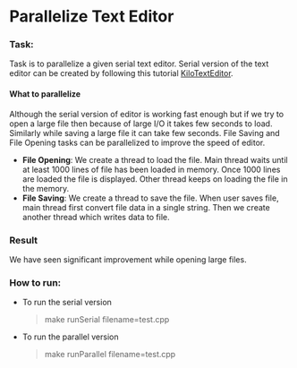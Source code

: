 # Parallelize Text Editor 

### Task: 
Task is to parallelize a given serial text editor. Serial version of the text editor can be created by following this tutorial [KiloTextEditor](https://viewsourcecode.org/snaptoken/kilo/index.html). 

#### What to parallelize
Although the serial version of editor is working fast enough but if we try to open a large file then because of large I/O it takes few seconds to load. Similarly while saving a large file it can take few seconds. File Saving and File Opening tasks can be parallelized to improve the speed of editor.
 - **File Opening**: We create a thread to load the file. Main thread waits until at least 1000 lines of file has been loaded in memory. Once 1000 lines are loaded the file is displayed. Other thread keeps on loading the file in the memory. 
 - **File Saving**: We create a thread to save the file. When user saves file, main thread first convert file data in a single string. Then we create another thread which writes data to file. 
 
 ### Result
 We have seen significant improvement while opening large files. 
 
 ### How to run:
- To run the serial version
  > make runSerial filename=test.cpp
- To run the parallel version
  > make runParallel filename=test.cpp
